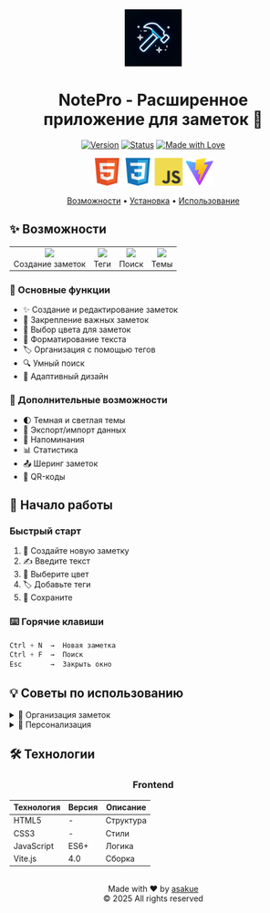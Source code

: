 
<div align="center">
  <img src="generated-icon.png" alt="NotePro Logo" width="100" height="100"/>
  
  # NotePro - Расширенное приложение для заметок 📝
  
  [![Version](https://img.shields.io/badge/версия-2.5-blue?style=for-the-badge&logo=v&logoColor=white&labelColor=4CAF50)](https://github.com/asakue)
  [![Status](https://img.shields.io/badge/статус-активный-success?style=for-the-badge&logo=statuspal&logoColor=white&labelColor=4CAF50)](https://github.com/asakue)
  [![Made with Love](https://img.shields.io/badge/Сделано%20с-❤️-red?style=for-the-badge&labelColor=ff69b4)](https://github.com/asakue)
</div>

<div align="center">
  <img src="https://raw.githubusercontent.com/devicons/devicon/master/icons/html5/html5-original.svg" alt="HTML5" width="50" height="50"/>
  <img src="https://raw.githubusercontent.com/devicons/devicon/master/icons/css3/css3-original.svg" alt="CSS3" width="50" height="50"/>
  <img src="https://raw.githubusercontent.com/devicons/devicon/master/icons/javascript/javascript-original.svg" alt="JavaScript" width="50" height="50"/>
  <img src="https://raw.githubusercontent.com/devicons/devicon/master/icons/vitejs/vitejs-original.svg" alt="Vite.js" width="50" height="50"/>
</div>

<p align="center">
  <a href="#возможности">Возможности</a> •
  <a href="#установка">Установка</a> •
  <a href="#использование">Использование</a>
</p>

## ✨ Возможности

<div align="center">
  <table>
    <tr>
      <td align="center">
        <img src="https://img.icons8.com/fluency/48/000000/note.png" width="30"/><br />
        Создание заметок
      </td>
      <td align="center">
        <img src="https://img.icons8.com/fluency/48/000000/tags.png" width="30"/><br />
        Теги
      </td>
      <td align="center">
        <img src="https://img.icons8.com/fluency/48/000000/search.png" width="30"/><br />
        Поиск
      </td>
      <td align="center">
        <img src="https://img.icons8.com/fluency/48/000000/paint-palette.png" width="30"/><br />
        Темы
      </td>
    </tr>
  </table>
</div>

### 🚀 Основные функции
- ✨ Создание и редактирование заметок
- 📌 Закрепление важных заметок
- 🎨 Выбор цвета для заметок
- 📝 Форматирование текста
- 🏷️ Организация с помощью тегов
- 🔍 Умный поиск
- 📱 Адаптивный дизайн

### 🎯 Дополнительные возможности
- 🌓 Темная и светлая темы
- 💾 Экспорт/импорт данных
- 🔔 Напоминания
- 📊 Статистика
- 📤 Шеринг заметок
- 📱 QR-коды


## 🚀 Начало работы

### Быстрый старт
1. 📝 Создайте новую заметку
2. ✍️ Введите текст
3. 🎨 Выберите цвет
4. 🏷️ Добавьте теги
5. 💾 Сохраните

### ⌨️ Горячие клавиши
```css
Ctrl + N  →  Новая заметка
Ctrl + F  →  Поиск
Esc       →  Закрыть окно
```

## 💡 Советы по использованию

<details>
<summary>📌 Организация заметок</summary>

- Используйте теги для группировки
- Закрепляйте важные заметки
- Регулярно делайте резервные копии
</details>

<details>
<summary>🎨 Персонализация</summary>

- Выбирайте разные цвета для категорий
- Настройте тему под себя
- Экспериментируйте с форматированием
</details>

## 🛠️ Технологии

<div align="center">

### Frontend
| Технология | Версия | Описание |
|------------|---------|-----------|
| HTML5 | - | Структура |
| CSS3 | - | Стили |
| JavaScript | ES6+ | Логика |
| Vite.js | 4.0 | Сборка |

</div>



<div align="center">
  <br />
  Made with ❤️ by <a href="https://github.com/asakue">asakue</a>
  <br />
  © 2025 All rights reserved
</div>
